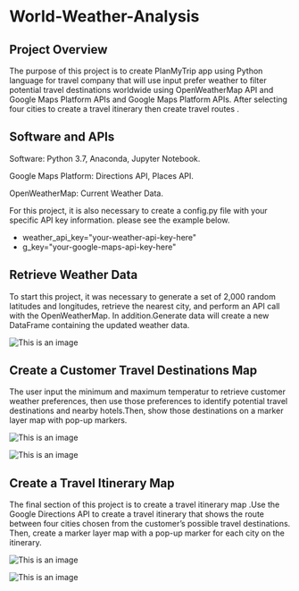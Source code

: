 # World-Weather-Analysis
## Project Overview
The purpose of this project is to create PlanMyTrip app using Python language for travel company that will use input prefer weather to filter potential travel destinations worldwide using OpenWeatherMap API and Google Maps Platform APIs and Google Maps Platform APIs. After selecting four cities to create a travel itinerary then  create travel routes .

## Software and APIs
Software: Python 3.7, Anaconda, Jupyter Notebook.

Google Maps Platform: Directions API, Places API.

OpenWeatherMap: Current Weather Data.

For this project, it is also necessary to create a config.py file with your specific API key information.
please see the example below.

- weather_api_key="your-weather-api-key-here"
- g_key="your-google-maps-api-key-here"


## Retrieve Weather Data
To start this project, it was necessary to generate a set of 2,000 random latitudes and longitudes, retrieve the nearest city, and perform an API call with the OpenWeatherMap. In addition.Generate data will  create a new DataFrame containing the updated weather data.


![This is an image](https://github.com/NadaAdem/World-Weather-Analysis/blob/main/Weather_Database/WeatherPy_Database.png)



## Create a Customer Travel Destinations Map
 The user input  the minimum and maximum temperatur to retrieve customer weather preferences, then use those preferences to identify potential travel destinations and nearby hotels.Then, show those destinations on a marker layer map with pop-up markers.
 
![This is an image](https://github.com/NadaAdem/World-Weather-Analysis/blob/main/Vacation_Search/hotel_name.png)

![This is an image](https://github.com/NadaAdem/World-Weather-Analysis/blob/main/Vacation_Search/WeatherPy_vacation_map.png)


## Create a Travel Itinerary Map

The final section of this project is to create a travel itinerary map .Use the Google Directions API to create a travel itinerary that shows the route between four cities chosen from the customer’s possible travel destinations. Then, create a marker layer map with a pop-up marker for each city on the itinerary.

![This is an image](https://github.com/NadaAdem/World-Weather-Analysis/blob/main/Vacation_Itinerary/WeatherPy_travel_map.png)

![This is an image](https://github.com/NadaAdem/World-Weather-Analysis/blob/main/Vacation_Itinerary/WeatherPy_travel_hotel.png)

